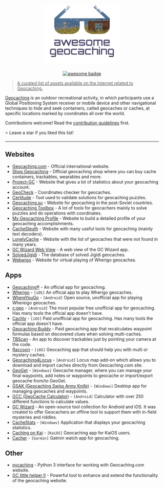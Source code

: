 <div class="github-widget" data-repo="FoxFil/awesome-geocaching"></div>
<h1><div align="center">
	<a href="https://www.geocaching.com"><img width="50%" height="25%" src="https://raw.githubusercontent.com/FoxFil/awesome-geocaching/master/pics/logo.png" alt="Awesome Geocaching"></a>
</div></h1>
<p align="center">
    <a href="https://raw.githubusercontent.com/sindresorhus/awesome"><img alt="awesome badge" src="https://awesome.re/badge.svg" />
</p>

> A curated list of assets available on the Internet related to Geocaching.

[Geocaching](https://en.wikipedia.org/wiki/Geocaching) is an outdoor recreational activity, in which participants use a Global Positioning System receiver or mobile device and other navigational techniques to hide and seek containers, called geocaches or caches, at specific locations marked by coordinates all over the world.

Contributions welcome! Read the [contribution guidelines](https://github.com/FoxFil/awesome-geocaching/blob/master/contributing.md) first.

⭐ Leave a star if you liked this list!

---




## Websites

- [Geocaching.com](https://www.geocaching.com/) - Official international website.
- [Shop Geocaching](https://shop.geocaching.com/) - Official geocaching shop where you can buy cache containers, trackables, wearables and more.    
- [Project-GC](https://project-gc.com/) - Website that gives a lot of statistics about your geocaching account.
- [GeoCheck](https://geocheck.org/) - Coordinates checker for geocaches.
- [Certitude](https://certitudes.org/) - Tool used to validate solutions for geocaching puzzles.
- [Geocaching.su](https://geocaching.su/) - Website for geocaching in the post-Soviet countries.
- [Geocaching Toolbox](https://www.geocachingtoolbox.com/) - A lot of tools for geocachers mainly to solve puzzles and do operations with coordinates.
- [My Geocaching Profile](https://mygeocachingprofile.com/) - Website to build a detailed profile of your geocaching accomplishments.
- [CacheSleuth](https://www.cachesleuth.com/) - Website with many useful tools for geocaching (mainly text decoders).
- [LonelyCache](https://www.lonelycache.com/) - Website with the list of geocaches that were not found in many years.
- [GC Wizard Web View](https://gcwizard.net/) - A web view of the GC Wizard app.
- [SolvedJigidi](https://solvedjigidi.com/) - The database of solved Jigidi geocaches.
- [Webwigo](https://www.webwigo.net/) - Website for virtual playing of Wherigo geocaches.


## Apps

- [Geocaching®](https://www.geocaching.com/play/mobile) - An official app for geocaching.
- [Wherigo](https://apps.apple.com/us/app/wherigo/id1538051913) - `[iOS]` An official app to play Wherigo geocaches.
- [WhereYouGo](https://play.google.com/store/apps/details?id=menion.android.whereyougo&pcampaignid=web_share) - `[Android]` Open source, unofficial app for playing Whereigo geocaches.
- [c:geo](https://play.google.com/store/apps/details?id=cgeo.geocaching) - `[Android]` The most popular free unofficial app for geocaching. Has many tools the official app doesn't have.
- [Cachly](https://www.cachly.com/) - `[iOS]` Paid unofficial app for geocaching. Has many tools the official app doesn't have.
- [Geocaching Buddy](https://gcbuddy.com/) - Paid geocaching app that recalculates waypoint formulas based on discovered clues when solving multi-caches.
- [TBScan](https://tbscan.com/) - An app to discover trackables just by pointing your camera at the code.
- [Raccoon](https://apps.apple.com/us/app/raccoon-geocaching-tool/id424398764) - `[iOS]` Geocaching app that should help you with multi or mystery caches.
- [Geocaching4Locus](https://geocaching4locus.eu/) - `[Android]` Locus map add-on which allows you to download and import caches directly from Geocaching.com site.
- [GeoGet](https://www.geoget.cz/doku.php/start) - `[Windows]` Geocache manager, where you can manage your final waypoints, add notes or waypoints to geocache or import/export geocache from/to GeoGet.
- [GSAK (Geocaching Swiss Army Knife)](https://gsak.net/index.php/) - `[Windows]` Desktop app for managing geocaches and waypoints.
- [GCC (GeoCache Calculator)](https://play.google.com/store/apps/details?id=eisbehr.gcc&hl=en&gl=US) - `[Android]` Calculator with over 250 different functions to calculate values.
- [GC Wizard](https://blog.gcwizard.net/about/) - An open-source tool collection for Android and iOS. It was created to offer Geocachers an offline tool to support them with in-field mysteries and riddles.
- [CacheStats](https://logicweave.com/) - `[Windows]` Application that displays your geocaching statistics.
- [Caching on Kai](https://caching-on-kai.com/) - `[KaiOS]` Geocaching app for KaiOS users.
- [Cacher](https://apps.garmin.com/apps/624aed67-b068-45b4-92af-cbc1885b7e1d) - `[Garmin]` Gatmin watch app for geocaching.


## Other
- [pycaching](https://pypi.org/project/pycaching) - Python 3 interface for working with Geocaching.com website.
- [GC little helper II](https://github.com/2Abendsegler/GClh/tree/collector) - Powerful tool to enhance and extend the functionality of the geocaching website.